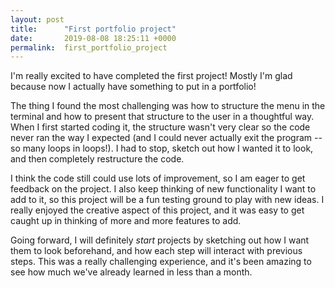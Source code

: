 ```yaml
---
layout: post
title:      "First portfolio project"
date:       2019-08-08 18:25:11 +0000
permalink:  first_portfolio_project
---
```



I'm really excited to have completed the first project! Mostly I'm glad because now I actually have something to put in a portfolio! 

The thing I found the most challenging was how to structure the menu in the terminal and how to present that structure to the user in a thoughtful way. When I first started coding it, the structure wasn't very clear so the code never ran the way I expected (and I could never actually exit the program -- so many loops in loops!). I had to stop, sketch out how I wanted it to look, and then completely restructure the code.

I think the code still could use lots of improvement, so I am eager to get feedback on the project. I also keep thinking of new functionality I want to add to it, so this project will be a fun testing ground to play with new ideas. I really enjoyed the creative aspect of this project, and it was easy to get caught up in thinking of more and more features to add.


Going forward, I will definitely *start* projects by sketching out how I want them to look beforehand, and how each step will interact with previous steps. This was a really challenging experience, and it's been amazing to see how much we've already learned in less than a month. 
